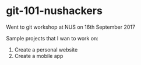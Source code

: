 # git-101-nushackers

Went to git workshop at NUS on 16th September 2017

Sample projects that I wan to work on:

1. Create a personal website
2. Create a mobile app